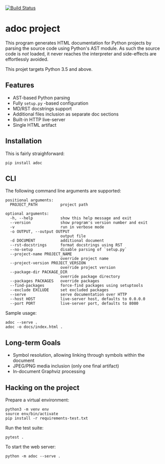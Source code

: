 [![Build Status](https://travis-ci.org/saalaa/adoc.svg?branch=master)](https://travis-ci.org/saalaa/adoc)

# **adoc** project

This program generates HTML documentation for Python projects by parsing the
source code using Python's AST module. As such the source code is *not* loaded,
it never reaches the interpreter and side-effects are effortlessly avoided.

This projet targets Python 3.5 and above.


## Features

- AST-based Python parsing
- Fully `setup.py` -based configuration
- MD/RST docstrings support
- Additional files inclusion as separate doc sections
- Built-in HTTP live-server
- Single HTML artifact


## Installation

This is fairly straighforward:

    pip install adoc


## CLI

The following command line arguments are supported:

    positional arguments:
      PROJECT_PATH          project path

    optional arguments:
      -h, --help            show this help message and exit
      --version             show program's version number and exit
      -v                    run in verbose mode
      -o OUTPUT, --output OUTPUT
                            output file
      -d DOCUMENT           additional document
      --rst-docstrings      format docstrings using RST
      --no-setup            disable parsing of `setup.py`
      --project-name PROJECT_NAME
                            override project name
      --project-version PROJECT_VERSION
                            override project version
      --package-dir PACKAGE_DIR
                            override package directory
      --packages PACKAGES   override packages
      --find-packages       force-find packages using setuptools
      --exclude EXCLUDE     set excluded packages
      --serve               serve documentation over HTTP
      --host HOST           live-server host, defaults to 0.0.0.0
      --port PORT           live-server port, defaults to 8080


Sample usage:

    adoc --serve .
    adoc -o docs/index.html .


## Long-term Goals

- Symbol resolution, allowing linking through symbols within the document
- JPEG/PNG media inclusion (only one final artifact)
- In-document Graphviz processing


## Hacking on the project

Prepare a virtual environment:

    python3 -m venv env
    source env/bin/activate
    pip install -r requirements-test.txt

Run the test suite:

    pytest .

To start the web server:

    python -m adoc --serve .
